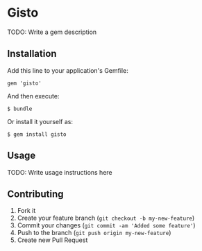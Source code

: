 # Gisto

TODO: Write a gem description

## Installation

Add this line to your application's Gemfile:

    gem 'gisto'

And then execute:

    $ bundle

Or install it yourself as:

    $ gem install gisto

## Usage

TODO: Write usage instructions here

## Contributing

1. Fork it
2. Create your feature branch (`git checkout -b my-new-feature`)
3. Commit your changes (`git commit -am 'Added some feature'`)
4. Push to the branch (`git push origin my-new-feature`)
5. Create new Pull Request
